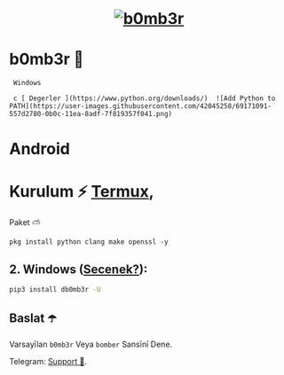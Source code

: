 ﻿<h1 align="center">

  <br>

  <a href="https://github.com/dmitrijkotov/b0mb3r"><img src="https://telegra.ph/file/f4e99af275201e0504399.png" alt="b0mb3r"></a>

  
  # b0mb3r 📩


 
     Windows
 
     с [ Degerler ](https://www.python.org/downloads/)  ![Add Python to PATH](https://user-images.githubusercontent.com/42045258/69171091-557d2780-0b0c-11ea-8adf-7f819357f041.png)
 
   # Android</h3>
 
   # Kurulum ⚡️ [Termux](https://play.google.com/store/apps/details?id=com.termux), 

Paket ⛅️ 
```
pkg install python clang make openssl -y
```
   ## 2. Windows ([Secenek?](http://comp-profi.com/kak-vyzvat-komandnuyu-stroku-ili-konsol-windows/)):
 
```sh
pip3 install db0mb3r -U
```
 
## Baslat ☂️
 
Varsayīlan `b0mb3r` Veya `bomber` Sansīnī Dene.
 

Telegram: [Support 💎](https://t.me/ParisBear).



